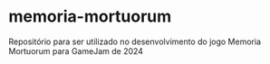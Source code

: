 # memoria-mortuorum
Repositório para ser utilizado no desenvolvimento do jogo Memoria Mortuorum para GameJam de 2024
